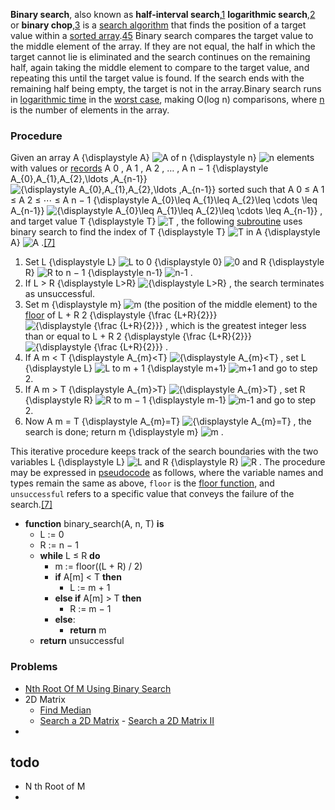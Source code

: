 **Binary search**, also known as **half-interval search**,[1](https://en.wikipedia.org/wiki/Binary_search_algorithm#cite_note-Williams1976-1) **logarithmic search**,[2](https://en.wikipedia.org/wiki/Binary_search_algorithm#cite_note-FOOTNOTEKnuth1998§6.2.1_("Searching_an_ordered_table"),_subsection_"Binary_search"-2) or **binary chop**,[3](https://en.wikipedia.org/wiki/Binary_search_algorithm#cite_note-FOOTNOTEButterfieldNgondi201646-3) is a [search algorithm](https://en.wikipedia.org/wiki/Search_algorithm "Search algorithm") that finds the position of a target value within a [sorted array](https://en.wikipedia.org/wiki/Sorted_array "Sorted array").[4](https://en.wikipedia.org/wiki/Binary_search_algorithm#cite_note-FOOTNOTECormenLeisersonRivestStein200939-4)[5](https://en.wikipedia.org/wiki/Binary_search_algorithm#cite_note-5) Binary search compares the target value to the middle element of the array. If they are not equal, the half in which the target cannot lie is eliminated and the search continues on the remaining half, again taking the middle element to compare to the target value, and repeating this until the target value is found. If the search ends with the remaining half being empty, the target is not in the array.Binary search runs in [logarithmic time](https://en.wikipedia.org/wiki/Time_complexity#Logarithmic_time "Time complexity") in the [worst case](https://en.wikipedia.org/wiki/Best,_worst_and_average_case "Best, worst and average case"), making O(log n) comparisons, where [n](https://wikimedia.org/api/rest_v1/media/math/render/svg/a601995d55609f2d9f5e233e36fbe9ea26011b3b) is the number of elements in the array.[](https://en.wikipedia.org/wiki/Binary_search_algorithm#cite_note-6)

### Procedure

Given an array A {\displaystyle A} ![A](https://wikimedia.org/api/rest_v1/media/math/render/svg/7daff47fa58cdfd29dc333def748ff5fa4c923e3) of n {\displaystyle n} ![n](https://wikimedia.org/api/rest_v1/media/math/render/svg/a601995d55609f2d9f5e233e36fbe9ea26011b3b) elements with values or [records](https://en.wikipedia.org/wiki/Record_(computer_science) "Record (computer science)") A 0 , A 1 , A 2 , … , A n − 1 {\displaystyle A_{0},A_{1},A_{2},\ldots ,A_{n-1}} ![{\displaystyle A_{0},A_{1},A_{2},\ldots ,A_{n-1}}](https://wikimedia.org/api/rest_v1/media/math/render/svg/6d8d813e3e6d50ef13e04948e72fcacaf43b7d5c) sorted such that A 0 ≤ A 1 ≤ A 2 ≤ ⋯ ≤ A n − 1 {\displaystyle A_{0}\leq A_{1}\leq A_{2}\leq \cdots \leq A_{n-1}} ![{\displaystyle A_{0}\leq A_{1}\leq A_{2}\leq \cdots \leq A_{n-1}}](https://wikimedia.org/api/rest_v1/media/math/render/svg/13c473f721041f872e852b4ad816f5ee77b1681d) , and target value T {\displaystyle T} ![T](https://wikimedia.org/api/rest_v1/media/math/render/svg/ec7200acd984a1d3a3d7dc455e262fbe54f7f6e0) , the following [subroutine](https://en.wikipedia.org/wiki/Subroutine "Subroutine") uses binary search to find the index of T {\displaystyle T} ![T](https://wikimedia.org/api/rest_v1/media/math/render/svg/ec7200acd984a1d3a3d7dc455e262fbe54f7f6e0) in A {\displaystyle A} ![A](https://wikimedia.org/api/rest_v1/media/math/render/svg/7daff47fa58cdfd29dc333def748ff5fa4c923e3) .[[7]](https://en.wikipedia.org/wiki/Binary_search_algorithm#cite_note-FOOTNOTEKnuth1998§6.2.1_("Searching_an_ordered_table"),_subsection_"Algorithm_B"-8)

1.  Set L {\displaystyle L} ![L](https://wikimedia.org/api/rest_v1/media/math/render/svg/103168b86f781fe6e9a4a87b8ea1cebe0ad4ede8) to 0 {\displaystyle 0} ![0](https://wikimedia.org/api/rest_v1/media/math/render/svg/2aae8864a3c1fec9585261791a809ddec1489950) and R {\displaystyle R} ![R](https://wikimedia.org/api/rest_v1/media/math/render/svg/4b0bfb3769bf24d80e15374dc37b0441e2616e33) to n − 1 {\displaystyle n-1} ![n-1](https://wikimedia.org/api/rest_v1/media/math/render/svg/fbd0b0f32b28f51962943ee9ede4fb34198a2521) .
2.  If L > R {\displaystyle L>R} ![{\displaystyle L>R}](https://wikimedia.org/api/rest_v1/media/math/render/svg/145ce1d631364a50d19ac5264c7dc09d4e158b0a) , the search terminates as unsuccessful.
3.  Set m {\displaystyle m} ![m](https://wikimedia.org/api/rest_v1/media/math/render/svg/0a07d98bb302f3856cbabc47b2b9016692e3f7bc) (the position of the middle element) to the [floor](https://en.wikipedia.org/wiki/Floor_and_ceiling_functions "Floor and ceiling functions") of L + R 2 {\displaystyle {\frac {L+R}{2}}} ![{\displaystyle {\frac {L+R}{2}}}](https://wikimedia.org/api/rest_v1/media/math/render/svg/ed7e052f47e5069015943e2ad3c12363ac155250) , which is the greatest integer less than or equal to L + R 2 {\displaystyle {\frac {L+R}{2}}} ![{\displaystyle {\frac {L+R}{2}}}](https://wikimedia.org/api/rest_v1/media/math/render/svg/ed7e052f47e5069015943e2ad3c12363ac155250) .
4.  If A m < T {\displaystyle A_{m}<T} ![{\displaystyle A_{m}<T}](https://wikimedia.org/api/rest_v1/media/math/render/svg/3f302eb8600e5c6930a74778a3232e4a1c8d91bc) , set L {\displaystyle L} ![L](https://wikimedia.org/api/rest_v1/media/math/render/svg/103168b86f781fe6e9a4a87b8ea1cebe0ad4ede8) to m + 1 {\displaystyle m+1} ![m+1](https://wikimedia.org/api/rest_v1/media/math/render/svg/c6f7ed29a2b4a62d3b6af05cd91a58ffc6094201) and go to step 2.
5.  If A m > T {\displaystyle A_{m}>T} ![{\displaystyle A_{m}>T}](https://wikimedia.org/api/rest_v1/media/math/render/svg/d8f333a047adf793929566dda96ffdf4493cf3b7) , set R {\displaystyle R} ![R](https://wikimedia.org/api/rest_v1/media/math/render/svg/4b0bfb3769bf24d80e15374dc37b0441e2616e33) to m − 1 {\displaystyle m-1} ![m-1](https://wikimedia.org/api/rest_v1/media/math/render/svg/ecbbd201e0d8f1ccc91cb46362c4b72fa1bbe6c2) and go to step 2.
6.  Now A m = T {\displaystyle A_{m}=T} ![{\displaystyle A_{m}=T}](https://wikimedia.org/api/rest_v1/media/math/render/svg/0e65e98f38acc1a2a6e07c43495b3a0058255c6d) , the search is done; return m {\displaystyle m} ![m](https://wikimedia.org/api/rest_v1/media/math/render/svg/0a07d98bb302f3856cbabc47b2b9016692e3f7bc) .

This iterative procedure keeps track of the search boundaries with the two variables L {\displaystyle L} ![L](https://wikimedia.org/api/rest_v1/media/math/render/svg/103168b86f781fe6e9a4a87b8ea1cebe0ad4ede8) and R {\displaystyle R} ![R](https://wikimedia.org/api/rest_v1/media/math/render/svg/4b0bfb3769bf24d80e15374dc37b0441e2616e33) . The procedure may be expressed in [pseudocode](https://en.wikipedia.org/wiki/Pseudocode "Pseudocode") as follows, where the variable names and types remain the same as above, `floor` is the [floor function](https://en.wikipedia.org/wiki/Floor_function "Floor function"), and `unsuccessful` refers to a specific value that conveys the failure of the search.[[7]](https://en.wikipedia.org/wiki/Binary_search_algorithm#cite_note-FOOTNOTEKnuth1998§6.2.1_("Searching_an_ordered_table"),_subsection_"Algorithm_B"-8)

- **function** binary_search(A, n, T) **is**
	- L := 0
	- R := n − 1
	- **while** L ≤ R **do**
		- m := floor((L + R) / 2)
		- **if** A[m] < T **then**
			- L := m + 1
		- **else if** A[m] > T **then**
			- R := m − 1
		- **else**:
			- **return** m
	- **return** unsuccessful



### Problems
- [Nth Root Of M Using Binary Search](https://www.codingninjas.com/codestudio/problems/1062679)
- 2D Matrix
	- [Find Median](https://www.codingninjas.com/codestudio/problems/873378)
	- [Search a 2D Matrix](https://leetcode.com/problems/search-a-2d-matrix/) - [Search a 2D Matrix II](https://leetcode.com/problems/search-a-2d-matrix-ii/)
- 





## todo
- N th Root of M
- 